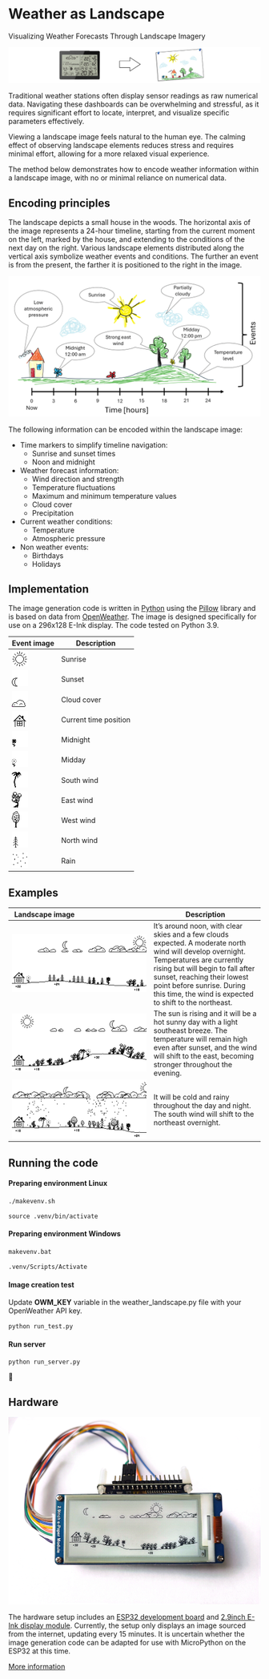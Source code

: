 # Weather as Landscape
Visualizing Weather Forecasts Through Landscape Imagery

![house](pic/house.png)

Traditional weather stations often display sensor readings as raw numerical data. Navigating these dashboards can be overwhelming and stressful, as it requires significant effort to locate, interpret, and visualize specific parameters effectively.

Viewing a landscape image feels natural to the human eye. The calming effect of observing landscape elements reduces stress and requires minimal effort, allowing for a more relaxed visual experience.

The method below demonstrates how to encode weather information within a landscape image, with no or minimal reliance on numerical data.



## Encoding principles

The landscape depicts a small house in the woods. The horizontal axis of the image represents a 24-hour timeline, starting from the current moment on the left, marked by the house, and extending to the conditions of the next day on the right. Various landscape elements distributed along the vertical axis symbolize weather events and conditions. The further an event is from the present, the farther it is positioned to the right in the image.


![encode](pic/encode.png)


The following information can be encoded within the landscape image:

- Time markers to simplify timeline navigation:
  - Sunrise and sunset times
  - Noon and midnight
- Weather forecast information:
  - Wind direction and strength
  - Temperature fluctuations
  - Maximum and minimum temperature values
  - Cloud cover
  - Precipitation
- Current weather conditions:
  - Temperature
  - Atmospheric pressure
- Non weather events:
  - Birthdays
  - Holidays
  


## Implementation

The image generation code is written in [Python](https://www.python.org/) using the [Pillow](https://python-pillow.org/) library and is based on data from [OpenWeather](https://openweathermap.org/). The image is designed specifically for use on a 296x128 E-Ink display. The code tested on Python 3.9.


| Event image | Description |
|----------|------------|
|![example](pic/sun_00.png)| Sunrise | 
|![example](pic/moon_00.png)| Sunset |
|![example](pic/cloud_30.png)| Cloud cover |
|![example](pic/house_00.png)| Current time position|
|![example](pic/flower_00.png)| Midnight |
|![example](pic/flower_01.png)| Midday |
|![example](pic/palm_03.png)| South wind |
|![example](pic/east_03.png)| East wind |
|![example](pic/tree_03.png)| West wind |
|![example](pic/pine_02.png)| North wind |
|![example](pic/rain.png)| Rain|

 

## Examples

|&nbsp;Landscape&nbsp;image&nbsp;&nbsp;&nbsp;&nbsp;&nbsp;&nbsp;&nbsp;&nbsp;&nbsp;&nbsp;&nbsp;&nbsp;&nbsp;&nbsp;&nbsp;&nbsp;&nbsp;&nbsp;&nbsp;&nbsp;&nbsp;&nbsp;&nbsp;&nbsp;&nbsp;&nbsp;&nbsp;&nbsp;&nbsp;&nbsp;&nbsp;&nbsp;&nbsp;&nbsp;&nbsp;&nbsp;&nbsp;&nbsp;| Description |
|----------|------------|
|![example](pic/weather_test.bmp)| It’s around noon, with clear skies and a few clouds expected. A moderate north wind will develop overnight. Temperatures are currently rising but will begin to fall after sunset, reaching their lowest point before sunrise. During this time, the wind is expected to shift to the northeast.|
|![example](pic/test_20240903_043826.bmp)| The sun is rising and it will be a hot sunny day with a light southeast breeze. The temperature will remain high even after sunset, and the wind will shift to the east, becoming stronger throughout the evening.|
|![example](pic/test_09B0B1083315.bmp)| It will be cold and rainy throughout the day and night. The south wind will shift to the northeast overnight.|




## Running the code


#### Preparing environment Linux
```
./makevenv.sh
```
```
source .venv/bin/activate
```

#### Preparing environment Windows
```
makevenv.bat
```
```
.venv/Scripts/Activate
```

#### Image creation test

Update **OWM_KEY** variable in the weather_landscape.py file with your OpenWeather API key.

```
python run_test.py
```

#### Run server

```
python run_server.py
```





## Hardware

<!-- ![2.9inch e-Paper Module](pic/eink.jpg) -->
![Setup](pic/hardware.jpg)

The hardware setup includes an [ESP32 development board](https://www.adafruit.com/product/3269) and [2.9inch E-Ink display module](https://www.waveshare.com/2.9inch-e-paper-module.htm). Currently, the setup only displays an image sourced from the internet, updating every 15 minutes. It is uncertain whether the image generation code can be adapted for use with MicroPython on the ESP32 at this time.

[More information](esp32/README.md)
